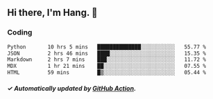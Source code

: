 ## Hi there, I'm Hang. 👋

### Coding

<!--START_SECTION:waka-->

```txt
Python       10 hrs 5 mins   ██████████████░░░░░░░░░░░   55.77 %
JSON         2 hrs 46 mins   ████░░░░░░░░░░░░░░░░░░░░░   15.35 %
Markdown     2 hrs 7 mins    ███░░░░░░░░░░░░░░░░░░░░░░   11.72 %
MDX          1 hr 21 mins    ██░░░░░░░░░░░░░░░░░░░░░░░   07.55 %
HTML         59 mins         █▒░░░░░░░░░░░░░░░░░░░░░░░   05.44 %
```

<!--END_SECTION:waka-->

##### ✓ Automatically updated by [GitHub Action](https://github.com/huhuhang/huhuhang/actions).
